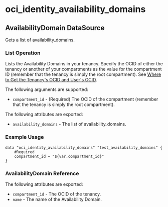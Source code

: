 
# oci_identity_availability_domains

## AvailabilityDomain DataSource

Gets a list of availability_domains.

### List Operation
Lists the Availability Domains in your tenancy. Specify the OCID of either the tenancy or another
of your compartments as the value for the compartment ID (remember that the tenancy is simply the root compartment).
See [Where to Get the Tenancy's OCID and User's OCID](https://docs.us-phoenix-1.oraclecloud.com/Content/API/Concepts/apisigningkey.htm#five).

The following arguments are supported:

* `compartment_id` - (Required) The OCID of the compartment (remember that the tenancy is simply the root compartment). 


The following attributes are exported:

* `availability_domains` - The list of availability_domains.

### Example Usage

```hcl
data "oci_identity_availability_domains" "test_availability_domains" {
	#Required
	compartment_id = "${var.compartment_id}"
}
```
### AvailabilityDomain Reference

The following attributes are exported:

* `compartment_id` - The OCID of the tenancy.
* `name` - The name of the Availability Domain.
